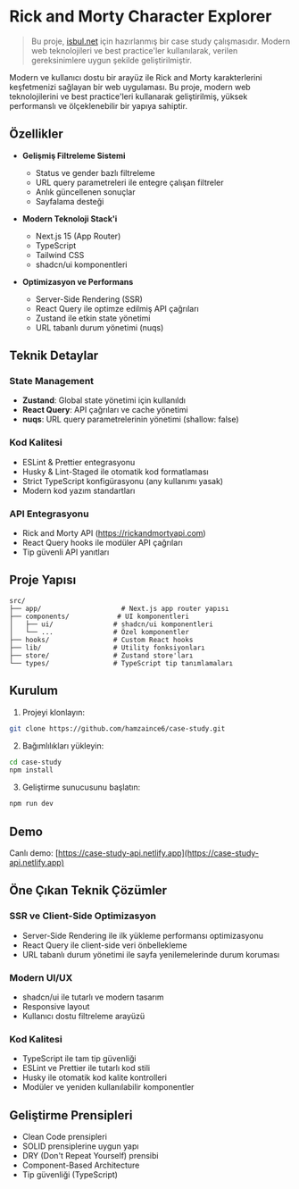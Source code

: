 # Rick and Morty Character Explorer

> Bu proje, [isbul.net](https://www.isbul.net/) için hazırlanmış bir case study çalışmasıdır. Modern web teknolojileri ve best practice'ler kullanılarak, verilen gereksinimlere uygun şekilde geliştirilmiştir.

Modern ve kullanıcı dostu bir arayüz ile Rick and Morty karakterlerini keşfetmenizi sağlayan bir web uygulaması. Bu proje, modern web teknolojilerini ve best practice'leri kullanarak geliştirilmiş, yüksek performanslı ve ölçeklenebilir bir yapıya sahiptir.

## Özellikler

- **Gelişmiş Filtreleme Sistemi**
  - Status ve gender bazlı filtreleme
  - URL query parametreleri ile entegre çalışan filtreler
  - Anlık güncellenen sonuçlar
  - Sayfalama desteği

- **Modern Teknoloji Stack'i**
  - Next.js 15 (App Router)
  - TypeScript
  - Tailwind CSS
  - shadcn/ui komponentleri

- **Optimizasyon ve Performans**
  - Server-Side Rendering (SSR)
  - React Query ile optimze edilmiş API çağrıları
  - Zustand ile etkin state yönetimi
  - URL tabanlı durum yönetimi (nuqs)

## Teknik Detaylar

### State Management
- **Zustand**: Global state yönetimi için kullanıldı
- **React Query**: API çağrıları ve cache yönetimi
- **nuqs**: URL query parametrelerinin yönetimi (shallow: false)

### Kod Kalitesi
- ESLint & Prettier entegrasyonu
- Husky & Lint-Staged ile otomatik kod formatlaması
- Strict TypeScript konfigürasyonu (any kullanımı yasak)
- Modern kod yazım standartları

### API Entegrasyonu
- Rick and Morty API (https://rickandmortyapi.com)
- React Query hooks ile modüler API çağrıları
- Tip güvenli API yanıtları

## Proje Yapısı

```
src/
├── app/                    # Next.js app router yapısı
├── components/            # UI komponentleri
│   ├── ui/               # shadcn/ui komponentleri
│   └── ...               # Özel komponentler
├── hooks/                # Custom React hooks
├── lib/                  # Utility fonksiyonları
├── store/                # Zustand store'ları
└── types/                # TypeScript tip tanımlamaları
```

## Kurulum

1. Projeyi klonlayın:
```bash
git clone https://github.com/hamzaince6/case-study.git
```

2. Bağımlılıkları yükleyin:
```bash
cd case-study
npm install
```

3. Geliştirme sunucusunu başlatın:
```bash
npm run dev
```

## Demo

Canlı demo: [https://case-study-api.netlify.app](https://case-study-api.netlify.app)

## Öne Çıkan Teknik Çözümler

### SSR ve Client-Side Optimizasyon
- Server-Side Rendering ile ilk yükleme performansı optimizasyonu
- React Query ile client-side veri önbellekleme
- URL tabanlı durum yönetimi ile sayfa yenilemelerinde durum koruması

### Modern UI/UX
- shadcn/ui ile tutarlı ve modern tasarım
- Responsive layout
- Kullanıcı dostu filtreleme arayüzü

### Kod Kalitesi
- TypeScript ile tam tip güvenliği
- ESLint ve Prettier ile tutarlı kod stili
- Husky ile otomatik kod kalite kontrolleri
- Modüler ve yeniden kullanılabilir komponentler

## Geliştirme Prensipleri

- Clean Code prensipleri
- SOLID prensiplerine uygun yapı
- DRY (Don't Repeat Yourself) prensibi
- Component-Based Architecture
- Tip güvenliği (TypeScript)
